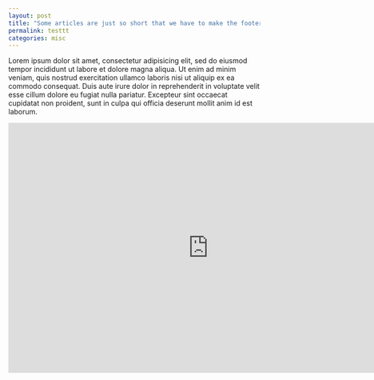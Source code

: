 ```yaml
---
layout: post
title: "Some articles are just so short that we have to make the footer stick"
permalink: testtt
categories: misc
---
```


Lorem ipsum dolor sit amet, consectetur adipisicing elit, sed do eiusmod tempor incididunt ut labore et dolore magna aliqua. Ut enim ad minim veniam, quis nostrud exercitation ullamco laboris nisi ut aliquip ex ea commodo consequat. Duis aute irure dolor in reprehenderit in voluptate velit esse cillum dolore eu fugiat nulla pariatur. Excepteur sint occaecat cupidatat non proident, sunt in culpa qui officia deserunt mollit anim id est laborum.

<iframe id="igraph" scrolling="no" style="border:none;" seamless="seamless" src="https://chart-studio.plotly.com/~uiui333r/1/" height="500" width="800"></iframe>
